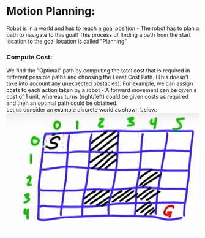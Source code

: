 # Motion Planning:  
Robot is in a world and has to reach a goal position - The robot has to plan a path to navigate to this goal! This process of finding a path from the start location to the goal location is called "Planning"        
### Compute Cost:         
We find the "Optimal" path by computing the total cost that is required in different possible paths and choosing the Least Cost Path. (This doesn't take into account any unexpected obstacles). For example, we can assign costs to each action taken by a robot - A forward movement can be given a cost of 1 unit, whereas turns (right/left) could be given costs as required and then an optimal path could be obtained.          
Let us consider an example discrete world as shown below:     
![](Images/World.png)
